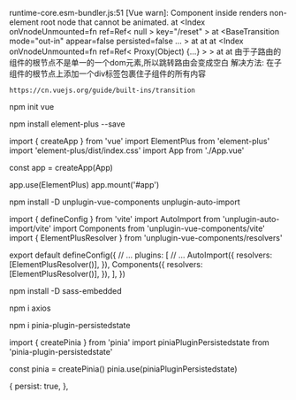 runtime-core.esm-bundler.js:51 [Vue warn]: Component inside <Transition> renders non-element root node that cannot be animated. at <Index onVnodeUnmounted=fn<onVnodeUnmounted> ref=Ref< null > key="/reset" > at <BaseTransition mode="out-in" appear=false persisted=false ... > at <Transition name="fade" mode="out-in" > at <RouterView > at <Index onVnodeUnmounted=fn<onVnodeUnmounted> ref=Ref< Proxy(Object) {…} > > at <RouterView > at <App> 
由于子路由的组件的根节点不是单一的一个dom元素,所以跳转路由会变成空白
解决方法:
在子组件的根节点上添加一个div标签包裹住子组件的所有内容

```vue的transition标签
https://cn.vuejs.org/guide/built-ins/transition
```



npm init vue

npm install element-plus --save

import { createApp } from 'vue'
import ElementPlus from 'element-plus'
import 'element-plus/dist/index.css'
import App from './App.vue'

const app = createApp(App)

app.use(ElementPlus)
app.mount('#app')



npm install -D unplugin-vue-components unplugin-auto-import



import { defineConfig } from 'vite'
import AutoImport from 'unplugin-auto-import/vite'
import Components from 'unplugin-vue-components/vite'
import { ElementPlusResolver } from 'unplugin-vue-components/resolvers'

export default defineConfig({
  // ...
  plugins: [
    // ...
    AutoImport({
      resolvers: [ElementPlusResolver()],
    }),
    Components({
      resolvers: [ElementPlusResolver()],
    }),
  ],
})

npm install -D sass-embedded

npm i axios

npm i pinia-plugin-persistedstate

import { createPinia } from 'pinia'
import piniaPluginPersistedstate from 'pinia-plugin-persistedstate'

const pinia = createPinia()
pinia.use(piniaPluginPersistedstate)



  {
    persist: true,
  },